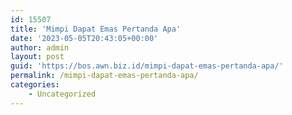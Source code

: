 ```yaml
---
id: 15507
title: 'Mimpi Dapat Emas Pertanda Apa'
date: '2023-05-05T20:43:05+00:00'
author: admin
layout: post
guid: 'https://bos.awn.biz.id/mimpi-dapat-emas-pertanda-apa/'
permalink: /mimpi-dapat-emas-pertanda-apa/
categories:
    - Uncategorized
---
```


